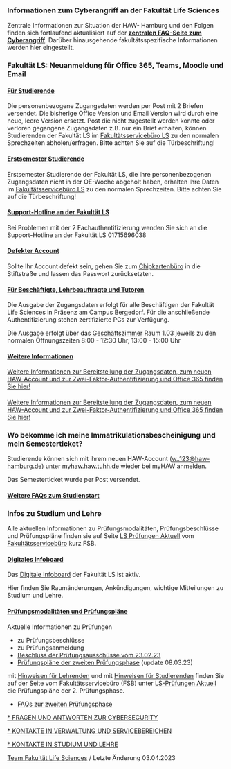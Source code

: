 ###  Infor­mationen zum Cyberangriff an der Fakultät Life Scien­ces  ###

Zentrale Informationen zur Situation der HAW- Hamburg und den Folgen finden sich fortlaufend aktualisiert auf der **[zentralen FAQ-Seite zum Cyberangriff](https://www.haw-hamburg.de/cyberangriff/)**. Darüber hinausgehende fakultätsspezifische Informationen werden hier eingestellt.

### Fakultät LS: Neuanmeldung für Office 365, Teams, Moodle und Email  ###

#### [Für Studierende](javascript:void(0))  ####

Die personenbezogene Zugangsdaten werden per Post mit 2 Briefen versendet. Die bisherige Office Version und Email Version wird durch eine neue, leere Version ersetzt. Post die nicht zugestellt werden konnte oder verloren gegangene Zugangsdaten z.B. nur ein Brief erhalten, können Studierenden der Fakultät LS im [Fakultätsservicebüro LS](https://www.haw-hamburg.de/hochschule/life-sciences/studium-und-lehre/fakultaetsservicebuero/oeffnungszeiten-und-kontakt/) zu den normalen Sprechzeiten abholen/erfragen. Bitte achten Sie auf die Türbeschriftung!

#### [Erstsemester Studierende](javascript:void(0))  ####

Erstsemester Studierende der Fakultät LS, die Ihre personenbezogenen Zugangsdaten nicht in der OE-Woche abgeholt haben, erhalten Ihre Daten im [Fakultätsservicebüro LS](https://www.haw-hamburg.de/hochschule/life-sciences/studium-und-lehre/fakultaetsservicebuero/oeffnungszeiten-und-kontakt/) zu den normalen Sprechzeiten. Bitte achten Sie auf die Türbeschriftung!

#### [Support-Hotline an der Fakultät LS](javascript:void(0))  ####

Bei Problemen mit der 2 Fachauthentifizierung wenden Sie sich an die Support-Hotline an der Fakultät LS 01715696038

#### [Defekter Account](javascript:void(0))  ####

Sollte Ihr Account defekt sein, gehen Sie zum [Chipkartenbüro](https://www.haw-hamburg.de/studium/studienorganisation/studierendenausweis/) in die Stiftstraße und lassen das Passwort zurücksetzten.

#### [Für Beschäftigte, Lehrbeauftragte und Tutoren](javascript:void(0))  ####

Die Ausgabe der Zugangsdaten erfolgt für alle Beschäftigen der Fakultät Life Sciences in Präsenz am Campus Bergedorf. Für die anschließende Authentifizierung stehen zertifizierte PCs zur Verfügung.

Die Ausgabe erfolgt über das [Geschäftszimmer](https://www.haw-hamburg.de/hochschule/life-sciences/unsere-fakultaet/verwaltung/) Raum 1.03 jeweils zu den normalen Öffnungszeiten 8:00 - 12:30 Uhr, 13:00 - 15:00 Uhr

#### [Weitere Informationen](javascript:void(0))  ####

[Weitere Informationen zur Bereitstellung der Zugangsdaten, zum neuen HAW-Account und zur Zwei-Faktor-Authentifizierung und Office 365 finden Sie hier!](https://www.haw-hamburg.de/haw-account/)

####  ####

[Weitere Informationen zur Bereitstellung der Zugangsdaten, zum neuen HAW-Account und zur Zwei-Faktor-Authentifizierung und Office 365 finden Sie hier!](https://www.haw-hamburg.de/haw-account/)

###  Wo bekomme ich meine Immatrikulationsbescheinigung und mein Semesterticket?  ###

Studierende können sich mit ihrem neuen HAW-Account (w..123@haw-hamburg.de) unter [myhaw.haw.tuhh.de](https://myhaw.haw.tuhh.de) wieder bei myHAW anmelden.

Das Semesterticket wurde per Post versendet.

#### [Weitere FAQs zum Studienstart](/studium/studieneinstieg/#c32239) ####

###  Infos zu Studium und Lehre  ###

Alle aktuellen Informationen zu Prüfungsmodalitäten, Prüfungsbeschlüsse und Prüfungspläne finden sie auf Seite [LS Prüfungen Aktuell](/hochschule/life-sciences/studium-und-lehre/fakultaetsservicebuero/ls-pruefungen-aktuell/) vom [Fakultätsservicebüro](/hochschule/life-sciences/studium-und-lehre/fakultaetsservicebuero/) kurz FSB.

#### [Digitales Infoboard](javascript:void(0))  ####

Das [Digitale Infoboard](/hochschule/life-sciences/studium-und-lehre/infoboard/) der Fakultät LS ist aktiv.

Hier finden Sie Raumänderungen, Ankündigungen, wichtige Mitteilungen zu Studium und Lehre.

#### [Prüfungsmodalitäten und Prüfungspläne](javascript:void(0))  ####

Aktuelle Infor­mationen zu Prüfungen

* zu Prüfungsbeschlüsse
* zu Prüfungsanmeldung
* [Beschluss der Prüfungsausschüsse vom 23.02.23](/hochschule/life-sciences/studium-und-lehre/fakultaetsservicebuero/ls-pruefungen-aktuell/#c57513)
* [Prüfungspläne der zweiten Prüfungsphase](/hochschule/life-sciences/studium-und-lehre/fakultaetsservicebuero/ls-pruefungen-aktuell/#c57432) (update 08.03.23)

mit [Hinweisen für Lehrenden](/hochschule/life-sciences/studium-und-lehre/fakultaetsservicebuero/ls-pruefungen-aktuell/#c57430) und mit [Hinweisen für Studierenden](/hochschule/life-sciences/studium-und-lehre/fakultaetsservicebuero/ls-pruefungen-aktuell/#c57431) finden Sie auf der Seite vom Fakultätsservicebüro (FSB) unter [LS-Prüfungen Aktuell](/hochschule/life-sciences/studium-und-lehre/fakultaetsservicebuero/ls-pruefungen-aktuell/) die Prüfungspläne der 2. Prüfungsphase.

* [FAQs zur zweiten Prüfungsphase](/hochschule/life-sciences/studium-und-lehre/fakultaetsservicebuero/ls-pruefungen-aktuell/)

[* FRAGEN UND ANTWORTEN ZUR CYBERSECURITY](https://www.haw-hamburg.de/detail/news/news/show/it-sicherheitsexperte-prof-skwarek-zu-cyberangriffen/)

[* KONTAKTE IN VERWALTUNG UND SERVICEBEREICHEN](/ls-cyberangriff/kontakte-in-verwaltung-und-servicebereichen/)

[* KONTAKTE IN STUDIUM UND LEHRE](/ls-cyberangriff/kontakte/)

[Team Fakultät Life Sciences](#) / Letzte Änderung 03.04.2023
